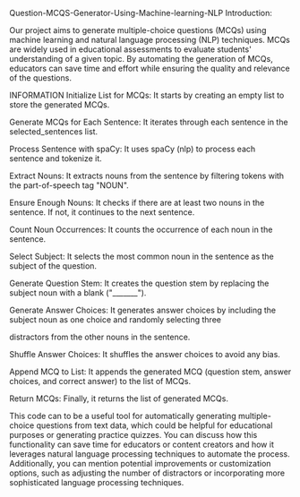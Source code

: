 Question-MCQS-Generator-Using-Machine-learning-NLP
Introduction:

Our project aims to generate multiple-choice questions (MCQs) using machine learning and natural language processing (NLP) techniques. MCQs are widely used in educational assessments to evaluate students' understanding of a given topic. By automating the generation of MCQs, educators can save time and effort while ensuring the quality and relevance of the questions.

INFORMATION
Initialize List for MCQs: It starts by creating an empty list to store the generated MCQs.

Generate MCQs for Each Sentence: It iterates through each sentence in the selected_sentences list.

Process Sentence with spaCy: It uses spaCy (nlp) to process each sentence and tokenize it.

Extract Nouns: It extracts nouns from the sentence by filtering tokens with the part-of-speech tag "NOUN".

Ensure Enough Nouns: It checks if there are at least two nouns in the sentence. If not, it continues to the next sentence.

Count Noun Occurrences: It counts the occurrence of each noun in the sentence.

Select Subject: It selects the most common noun in the sentence as the subject of the question.

Generate Question Stem: It creates the question stem by replacing the subject noun with a blank ("_______").

Generate Answer Choices: It generates answer choices by including the subject noun as one choice and randomly selecting three

distractors from the other nouns in the sentence.

Shuffle Answer Choices: It shuffles the answer choices to avoid any bias.

Append MCQ to List: It appends the generated MCQ (question stem, answer choices, and correct answer) to the list of MCQs.

Return MCQs: Finally, it returns the list of generated MCQs.

This code can to be a useful tool for automatically generating multiple-choice questions from text data, which could be helpful for educational purposes or generating practice quizzes. You can discuss how this functionality can save time for educators or content creators and how it leverages natural language processing techniques to automate the process. Additionally, you can mention potential improvements or customization options, such as adjusting the number of distractors or incorporating more sophisticated language processing techniques.
